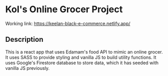 # Kol's Online Grocer Project

Working link: https://keelan-black-e-commerce.netlify.app/

## Description
This is a react app that uses Edamam's food API to mimic an online grocer. It uses SASS to provide styling and vanilla JS to build utility functions. It uses Google's Firestore database to store data, which it has seeded with vanilla JS previously.
